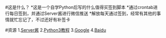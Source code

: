 #这是什么？
    *这是一个自学Python后写的什么值得买签到脚本
    *通过crontab进行每日签到，并通过Server酱进行微信推送
    *解放每天通过签到，经常有其他的事情就忙忘记了，不过还好有补签卡

#资源
    1.[Server酱](http://sc.ftqq.com/)
    2.[Python3教程](https://www.runoob.com/python3/python3-tutorial.html)
    3.[Google](https://www.google.com)
    4.[Baidu](https://www.baidu.com)
